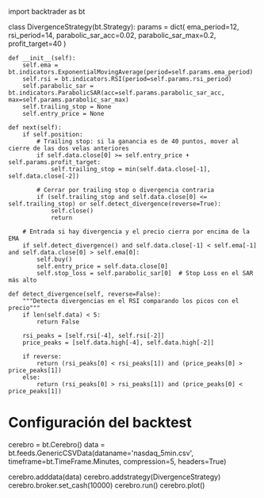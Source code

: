 import backtrader as bt

class DivergenceStrategy(bt.Strategy):
    params = dict(
        ema_period=12,
        rsi_period=14,
        parabolic_sar_acc=0.02,
        parabolic_sar_max=0.2,
        profit_target=40
    )

    def __init__(self):
        self.ema = bt.indicators.ExponentialMovingAverage(period=self.params.ema_period)
        self.rsi = bt.indicators.RSI(period=self.params.rsi_period)
        self.parabolic_sar = bt.indicators.ParabolicSAR(acc=self.params.parabolic_sar_acc, max=self.params.parabolic_sar_max)
        self.trailing_stop = None
        self.entry_price = None

    def next(self):
        if self.position:
            # Trailing stop: si la ganancia es de 40 puntos, mover al cierre de las dos velas anteriores
            if self.data.close[0] >= self.entry_price + self.params.profit_target:
                self.trailing_stop = min(self.data.close[-1], self.data.close[-2])

            # Cerrar por trailing stop o divergencia contraria
            if (self.trailing_stop and self.data.close[0] <= self.trailing_stop) or self.detect_divergence(reverse=True):
                self.close()
                return

        # Entrada si hay divergencia y el precio cierra por encima de la EMA
        if self.detect_divergence() and self.data.close[-1] < self.ema[-1] and self.data.close[0] > self.ema[0]:
            self.buy()
            self.entry_price = self.data.close[0]
            self.stop_loss = self.parabolic_sar[0]  # Stop Loss en el SAR más alto

    def detect_divergence(self, reverse=False):
        """Detecta divergencias en el RSI comparando los picos con el precio"""
        if len(self.data) < 5:
            return False

        rsi_peaks = [self.rsi[-4], self.rsi[-2]]
        price_peaks = [self.data.high[-4], self.data.high[-2]]

        if reverse:
            return (rsi_peaks[0] < rsi_peaks[1]) and (price_peaks[0] > price_peaks[1])
        else:
            return (rsi_peaks[0] > rsi_peaks[1]) and (price_peaks[0] < price_peaks[1])

# Configuración del backtest
cerebro = bt.Cerebro()
data = bt.feeds.GenericCSVData(dataname='nasdaq_5min.csv', timeframe=bt.TimeFrame.Minutes, compression=5, headers=True)

cerebro.adddata(data)
cerebro.addstrategy(DivergenceStrategy)
cerebro.broker.set_cash(10000)
cerebro.run()
cerebro.plot()
